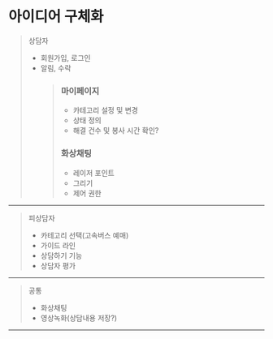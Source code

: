 # 아이디어 구체화

> 상담자
>
> - 회원가입, 로그인
> - 알림, 수락
>   > ### 마이페이지
>   >
>   > - 카테고리 설정 및 변경
>   > - 상태 정의
>   > - 해결 건수 및 봉사 시간 확인?
>   >
>   > ### 화상채팅
>   >
>   > - 레이저 포인트
>   > - 그리기
>   > - 제어 권한

---

> 피상담자
>
> - 카테고리 선택(고속버스 예매)
> - 가이드 라인
> - 상담하기 기능
> - 상담자 평가

---

> 공통
>
> - 화상채팅
> - 영상녹화(상담내용 저장?)

---
